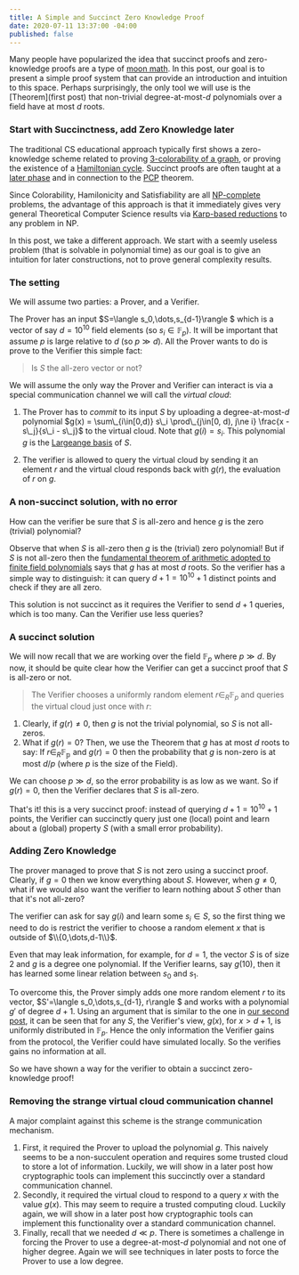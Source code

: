 ```yaml
---
title: A Simple and Succinct Zero Knowledge Proof
date: 2020-07-11 13:37:00 -04:00
published: false
---
```


Many people have popularized the idea that succinct proofs and zero-knowledge proofs are a type of [moon math](https://medium.com/@VitalikButerin/quadratic-arithmetic-programs-from-zero-to-hero-f6d558cea649). In this post, our goal is to present a simple proof system that can provide an introduction and intuition to this space. Perhaps surprisingly, the only tool we will use is the [Theorem](first post) that non-trivial degree-at-most-$d$ polynomials over a field have at most $d$ roots.

### Start with Succinctness, add Zero Knowledge later
The traditional CS educational approach typically first shows a zero-knowledge scheme related to proving [3-colorability of a graph](https://crypto.stanford.edu/cs355/18sp/lec3.pdf), or proving the existence of a [Hamiltonian cycle](https://people.eecs.berkeley.edu/~sanjamg/classes/cs294-spring16/scribes/7.pdf). Succinct proofs are often taught at a [later phase](https://crypto.stanford.edu/cs355/19sp/lec17.pdf) and in connection to the [PCP](https://en.wikipedia.org/wiki/PCP_theorem) theorem.

Since Colorability, Hamilonicity and Satisfiability are all [NP-complete](https://en.wikipedia.org/wiki/NP-completeness) problems, the advantage of this approach is that it immediately gives very general Theoretical Computer Science results via [Karp-based reductions](https://en.wikipedia.org/wiki/Polynomial-time_reduction) to any problem in NP.

In this post, we take a different approach.
We start with a seemly useless problem (that is solvable in polynomial time) as our goal is to give an intuition for later constructions, not to prove general complexity results.

### The setting
We will assume two parties: a Prover, and a Verifier.

The Prover has an input $S=\langle s_0,\dots,s_{d-1}\rangle $ which is a vector of say $d=10^{10}$ field elements (so $s_i \in \mathbb{F}_p$). It will be important that assume $p$ is large relative to $d$ (so $p \gg  d$). All the Prover wants to do is prove to the Verifier this simple fact:
> Is $S$ the all-zero vector or not?

We will assume the only way the Prover and Verifier can interact is via a special communication channel we will call the *virtual cloud*:
1. The Prover has to *commit* to its input $S$ by uploading a degree-at-most-$d$ polynomial $g(x) = \sum\_{i\in[0,d)} s\_i \prod\_{j\in[0, d), j\ne i} \frac{x - s\_j}{s\_i - s\_j}$ to the virtual cloud. Note that $g(i)=s_i$. This polynomial $g$ is the [Largeange basis](https://decentralizedthoughts.github.io/2020-07-17-polynomial-secret-sharing-and-the-lagrange-basis/) of $S$. 


2. The verifier is allowed to query the virtual cloud by sending it an element $r$ and the virtual cloud responds back with $g(r)$, the evaluation of $r$ on $g$.


### A non-succinct solution, with no error
How can the verifier be sure that $S$ is all-zero and hence $g$ is the zero (trivial) polynomial? 

Observe that when $S$ is all-zero then $g$ is the (trivial) zero polynomial! But if $S$ is not all-zero then the [fundamental theorem of arithmetic adopted to finite field polynomials](https://decentralizedthoughts.github.io/2020-07-17-the-marvels-of-polynomials-over-a-field/) says that $g$ has at most $d$ roots. So the verifier has a simple way to distinguish: it can query $d+1=10^{10} +1$ distinct points and check if they are all zero.

This solution is not succinct as it requires the Verifier to send $d+1$ queries, which is too many. Can the Verifier use less queries?

### A succinct solution
We will now recall that we are working over the field $\mathbb{F}_p$ where $p\gg d$. By now, it should be quite clear how the Verifier can get a succinct proof that $S$ is all-zero or not.

> The Verifier chooses a uniformly random element $r \in_R \mathbb{F}_p$ and queries the virtual cloud just once with $r$:

1. Clearly, if $g(r) \neq 0$, then $g$ is not the trivial polynomial, so $S$ is not all-zeros.
2. What if $g(r)=0$? Then, we use the Theorem that $g$ has at most $d$ roots to say: If $r\in_R \mathbb{F_p}$ and $g(r)=0$ then the probability that $g$ is non-zero is at most $d/p$ (where $p$ is the size of the Field).

We can choose $p\gg d$, so the error probability is as low as we want. So if $g(r)=0$, then the Verifier declares that $S$ is all-zero.

That's it! this is a very succinct proof: instead of querying $d+1=10^{10} +1$ points, the Verifier can succinctly query just one (local) point and learn about a (global) property $S$ (with a small error probability).

### Adding Zero Knowledge

The prover managed to prove that $S$ is not zero using a succinct proof. Clearly, if $g=0$ then we know everything about $S$. However, when $g\neq 0$, what if we would also want the verifier to learn nothing about $S$ other than that it's not all-zero?

The verifier can ask for say $g(i)$ and learn some $s_i \in S$, so the first thing we need to do is restrict the verifier to choose a random element $x$ that is outside of $\\{0,\dots,d-1\\}$.

Even that may leak information, for example, for $d=1$, the vector $S$ is of size $2$ and $g$ is a degree one polynomial. If the Verifier learns, say $g(10)$, then it has learned some linear relation between $s_0$ and $s_1$.

To overcome this, the Prover simply adds one more random element $r$ to its vector, $S'=\langle s_0,\dots,s_{d-1}, r\rangle $ and works with a polynomial $g'$ of degree $d+1$. Using an argument that is similar to the one in [our second post](...), it can be seen that for any $S$, the Verifier's view, $g(x)$, for $x>d+1$, is uniformly distributed in $\mathbb{F}_p$. Hence the only information the Verifier gains from the protocol, the Verifier could have simulated locally. So the verifies gains no information at all.

So we have shown a way for the verifier to obtain a succinct zero-knowledge proof!

### Removing the strange virtual cloud communication channel

A major complaint against this scheme is the strange communication mechanism.
1. First, it required the Prover to upload the polynomial $g$. This naively seems to be a non-succulent operation and requires some trusted cloud to store a lot of information. Luckily, we will show in a later post how cryptographic tools can implement this succinctly over a standard communication channel.
2. Secondly, it required the virtual cloud to respond to a query $x$ with the value $g(x)$. This may seem to require a trusted computing cloud. Luckily again, we will show in a later post how cryptographic tools can implement this functionality over a standard communication channel.
3. Finally, recall that we needed $d\ll p$. There is sometimes a challenge in forcing the Prover to use a degree-at-most-$d$ polynomial and not one of higher degree. Again we will see techniques in later posts to force the Prover to use a low degree.
